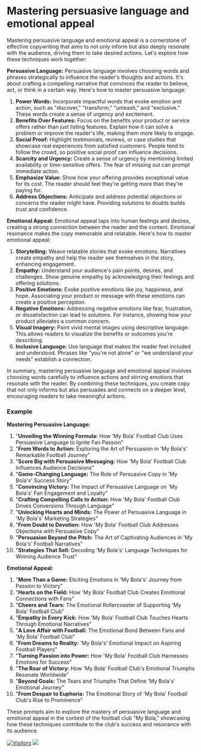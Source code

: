 # Mastering persuasive language and emotional appeal

Mastering persuasive language and emotional appeal is a cornerstone of effective copywriting that aims to not only inform but also deeply resonate with the audience, driving them to take desired actions. Let's explore how these techniques work together:

**Persuasive Language:** Persuasive language involves choosing words and phrases strategically to influence the reader's thoughts and actions. It's about crafting a compelling narrative that convinces the reader to believe, act, or think in a certain way. Here's how to master persuasive language:

1. **Power Words:** Incorporate impactful words that evoke emotion and action, such as "discover," "transform," "unleash," and "exclusive." These words create a sense of urgency and excitement.
2. **Benefits Over Features:** Focus on the benefits your product or service offers rather than just listing features. Explain how it can solve a problem or improve the reader's life, making them more likely to engage.
3. **Social Proof:** Highlight testimonials, reviews, or case studies that showcase real experiences from satisfied customers. People tend to follow the crowd, so positive social proof can influence decisions.
4. **Scarcity and Urgency:** Create a sense of urgency by mentioning limited availability or time-sensitive offers. The fear of missing out can prompt immediate action.
5. **Emphasize Value:** Show how your offering provides exceptional value for its cost. The reader should feel they're getting more than they're paying for.
6. **Address Objections:** Anticipate and address potential objections or concerns the reader might have. Providing solutions to doubts builds trust and confidence.

**Emotional Appeal:** Emotional appeal taps into human feelings and desires, creating a strong connection between the reader and the content. Emotional resonance makes the copy memorable and relatable. Here's how to master emotional appeal:

1. **Storytelling:** Weave relatable stories that evoke emotions. Narratives create empathy and help the reader see themselves in the story, enhancing engagement.
2. **Empathy:** Understand your audience's pain points, desires, and challenges. Show genuine empathy by acknowledging their feelings and offering solutions.
3. **Positive Emotions:** Evoke positive emotions like joy, happiness, and hope. Associating your product or message with these emotions can create a positive perception.
4. **Negative Emotions:** Addressing negative emotions like fear, frustration, or dissatisfaction can lead to solutions. For instance, showing how your product alleviates a common concern.
5. **Visual Imagery:** Paint vivid mental images using descriptive language. This allows readers to visualize the benefits or outcomes you're describing.
6. **Inclusive Language:** Use language that makes the reader feel included and understood. Phrases like "you're not alone" or "we understand your needs" establish a connection.

In summary, mastering persuasive language and emotional appeal involves choosing words carefully to influence actions and stirring emotions that resonate with the reader. By combining these techniques, you create copy that not only informs but also persuades and connects on a deeper level, encouraging readers to take meaningful actions.

### Example

**Mastering Persuasive Language:**

1. "**Unveiling the Winning Formula:** How 'My Bola' Football Club Uses Persuasive Language to Ignite Fan Passion"
2. "**From Words to Action:** Exploring the Art of Persuasion in 'My Bola's' Remarkable Football Journey"
3. "**Score Big with Persuasive Messaging:** How 'My Bola' Football Club Influences Audience Decisions"
4. "**Game-Changing Language:** The Role of Persuasive Copy in 'My Bola's' Success Story"
5. "**Convincing Victory:** The Impact of Persuasive Language on 'My Bola's' Fan Engagement and Loyalty"
6. "**Crafting Compelling Calls to Action:** How 'My Bola' Football Club Drives Conversions Through Language"
7. "**Unlocking Hearts and Minds:** The Power of Persuasive Language in 'My Bola's' Marketing Strategies"
8. "**From Doubt to Devotion:** How 'My Bola' Football Club Addresses Objections with Persuasive Copy"
9. "**Persuasion Beyond the Pitch:** The Art of Captivating Audiences in 'My Bola's' Football Narratives"
10. "**Strategies That Sell:** Decoding 'My Bola's' Language Techniques for Winning Audience Trust"

**Emotional Appeal:**

1. "**More Than a Game:** Eliciting Emotions in 'My Bola's' Journey from Passion to Victory"
2. "**Hearts on the Field:** How 'My Bola' Football Club Creates Emotional Connections with Fans"
3. "**Cheers and Tears:** The Emotional Rollercoaster of Supporting 'My Bola' Football Club"
4. "**Empathy in Every Kick:** How 'My Bola' Football Club Touches Hearts Through Emotional Narratives"
5. "**A Love Affair with Football:** The Emotional Bond Between Fans and 'My Bola' Football Club"
6. "**From Dreams to Reality:** 'My Bola's' Emotional Impact on Aspiring Football Players"
7. "**Turning Passion into Power:** How 'My Bola' Football Club Harnesses Emotions for Success"
8. "**The Roar of Victory:** How 'My Bola' Football Club's Emotional Triumphs Resonate Worldwide"
9. "**Beyond Goals:** The Tears and Triumphs That Define 'My Bola's' Emotional Journey"
10. "**From Despair to Euphoria:** The Emotional Story of 'My Bola' Football Club's Rise to Prominence"

These prompts aim to explore the mastery of persuasive language and emotional appeal in the context of the football club "My Bola," showcasing how these techniques contribute to the club's success and resonance with its audience.

[![Visitors](https://api.visitorbadge.io/api/visitors?path=https%3A%2F%2Fgithub.com%2Fdrshahizan\&labelColor=%23697689\&countColor=%23555555\&style=plastic)](https://visitorbadge.io/status?path=https%3A%2F%2Fgithub.com%2Fdrshahizan) ![](https://hit.yhype.me/github/profile?user_id=81284918)